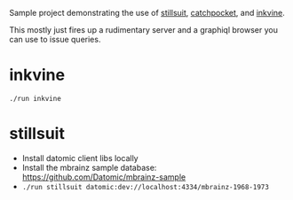 Sample project demonstrating the use of
[stillsuit](https://github.com/workframers/stillsuit),
[catchpocket](https://github.com/workframers/catchpocket),
and [inkvine](https://github.com/workframers/inkvine).

This mostly just fires up a rudimentary server and a graphiql browser
you can use to issue queries.

# inkvine

`./run inkvine`

# stillsuit

* Install datomic client libs locally
* Install the mbrainz sample database: https://github.com/Datomic/mbrainz-sample
* `./run stillsuit datomic:dev://localhost:4334/mbrainz-1968-1973`
